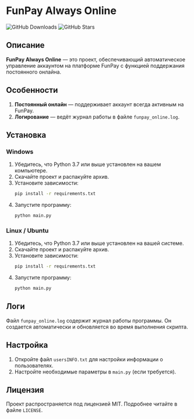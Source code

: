 # FunPay Always Online

![GitHub Downloads](https://img.shields.io/github/downloads/Macros123Macr/FunPay-Always-Online/total?color=purple&logo=GitHub&style=for-the-badge) ![GitHub Stars](https://img.shields.io/github/stars/Macros123Macr/FunPay-Always-Online?color=purple&logo=GitHub&style=for-the-badge)

## Описание

**FunPay Always Online** — это проект, обеспечивающий автоматическое управление аккаунтом на платформе FunPay с функцией поддержания постоянного онлайна. 

## Особенности

1. **Постоянный онлайн** — поддерживает аккаунт всегда активным на FunPay.
2. **Логирование** — ведёт журнал работы в файле `funpay_online.log`.

## Установка

### Windows
1. Убедитесь, что Python 3.7 или выше установлен на вашем компьютере.
2. Скачайте проект и распакуйте архив.
3. Установите зависимости:
   ```bash
   pip install -r requirements.txt
   ```
4. Запустите программу:
   ```bash
   python main.py
   ```

### Linux / Ubuntu
1. Убедитесь, что Python 3.7 или выше установлен на вашей системе.
2. Скачайте проект и распакуйте архив.
3. Установите зависимости:
   ```bash
   pip install -r requirements.txt
   ```
4. Запустите программу:
   ```bash
   python main.py
   ```

## Логи
Файл `funpay_online.log` содержит журнал работы программы. Он создается автоматически и обновляется во время выполнения скрипта.

## Настройка

1. Откройте файл `usersINFO.txt` для настройки информации о пользователях.
2. Настройте необходимые параметры в `main.py` (если требуется).

## Лицензия

Проект распространяется под лицензией MIT. Подробнее читайте в файле `LICENSE`.

